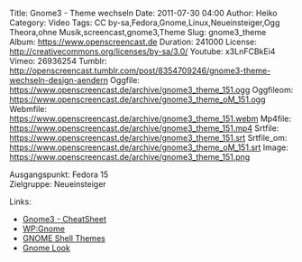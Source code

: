 Title: Gnome3 - Theme wechseln
Date: 2011-07-30 04:00
Author: Heiko
Category: Video
Tags: CC by-sa,Fedora,Gnome,Linux,Neueinsteiger,Ogg Theora,ohne Musik,screencast,gnome3,Theme
Slug: gnome3_theme
Album: https://www.openscreencast.de
Duration: 241000
License: http://creativecommons.org/licenses/by-sa/3.0/
Youtube: x3LnFCBkEi4
Vimeo: 26936254
Tumblr: http://openscreencast.tumblr.com/post/8354709246/gnome3-theme-wechseln-design-aendern
Oggfile: https://www.openscreencast.de/archive/gnome3_theme_151.ogg
Oggfileom: https://www.openscreencast.de/archive/gnome3_theme_oM_151.ogg
Webmfile: https://www.openscreencast.de/archive/gnome3_theme_151.webm
Mp4file: https://www.openscreencast.de/archive/gnome3_theme_151.mp4
Srtfile: https://www.openscreencast.de/archive/gnome3_theme_151.srt
Srtfile_om: https://www.openscreencast.de/archive/gnome3_theme_oM_151.srt
Image: https://www.openscreencast.de/archive/gnome3_theme_151.png

Ausgangspunkt: Fedora 15  
Zielgruppe: Neueinsteiger  

Links:

  * [Gnome3 - CheatSheet](http://live.gnome.org/GnomeShell/CheatSheet "Link zu gnome.org")
  * [WP:Gnome](http://de.wikipedia.org/wiki/Gnome "Link zu Wikipedia Gnome")
  * [GNOME Shell Themes](http://gnome-shell.deviantart.com/ "Link zu GNOME Shell Themes")
  * [Gnome Look](http://gnome-look.org/ "Link zu gnome-look.org")

